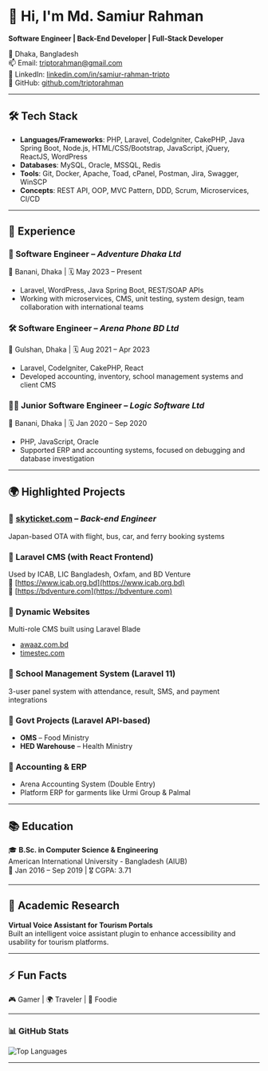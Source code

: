 # 👋 Hi, I'm Md. Samiur Rahman

**Software Engineer | Back-End Developer | Full-Stack Developer**

📍 Dhaka, Bangladesh  
📫 Email: [triptorahman@gmail.com](mailto:triptorahman@gmail.com)   
💼 LinkedIn: [linkedin.com/in/samiur-rahman-tripto](https://www.linkedin.com/in/samiur-rahman-tripto/)  
🐙 GitHub: [github.com/triptorahman](https://github.com/triptorahman)

---

## 🛠️ Tech Stack

- **Languages/Frameworks**: PHP, Laravel, CodeIgniter, CakePHP, Java Spring Boot, Node.js, HTML/CSS/Bootstrap, JavaScript, jQuery, ReactJS, WordPress
- **Databases**: MySQL, Oracle, MSSQL, Redis
- **Tools**: Git, Docker, Apache, Toad, cPanel, Postman, Jira, Swagger, WinSCP
- **Concepts**: REST API, OOP, MVC Pattern, DDD, Scrum, Microservices, CI/CD

---

## 💼 Experience

### 🚀 Software Engineer – *Adventure Dhaka Ltd*  
📍 Banani, Dhaka | 🗓️ May 2023 – Present  
- Laravel, WordPress, Java Spring Boot, REST/SOAP APIs  
- Working with microservices, CMS, unit testing, system design, team collaboration with international teams  

### 🛠 Software Engineer – *Arena Phone BD Ltd*  
📍 Gulshan, Dhaka | 🗓️ Aug 2021 – Apr 2023  
- Laravel, CodeIgniter, CakePHP, React  
- Developed accounting, inventory, school management systems and client CMS  

### 👨‍💻 Junior Software Engineer – *Logic Software Ltd*  
📍 Banani, Dhaka | 🗓️ Jan 2020 – Sep 2020  
- PHP, JavaScript, Oracle  
- Supported ERP and accounting systems, focused on debugging and database investigation  

---

## 🌍 Highlighted Projects

### 🔹 [skyticket.com](https://skyticket.com/) – *Back-end Engineer*  
Japan-based OTA with flight, bus, car, and ferry booking systems  

### 🔹 Laravel CMS (with React Frontend)  
Used by ICAB, LIC Bangladesh, Oxfam, and BD Venture  
🔗 [https://www.icab.org.bd](https://www.icab.org.bd)  
🔗 [https://bdventure.com](https://bdventure.com)

### 🔹 Dynamic Websites  
Multi-role CMS built using Laravel Blade  
- [awaaz.com.bd](https://awaaz.com.bd)  
- [timestec.com](https://timestec.com)

### 🔹 School Management System (Laravel 11)  
3-user panel system with attendance, result, SMS, and payment integrations  

### 🔹 Govt Projects (Laravel API-based)  
- **OMS** – Food Ministry  
- **HED Warehouse** – Health Ministry  

### 🔹 Accounting & ERP  
- Arena Accounting System (Double Entry)  
- Platform ERP for garments like Urmi Group & Palmal  

---

## 📚 Education

🎓 **B.Sc. in Computer Science & Engineering**  
American International University - Bangladesh (AIUB)  
📅 Jan 2016 – Sep 2019 | 🎖️ CGPA: 3.71

---

## 🔬 Academic Research

**Virtual Voice Assistant for Tourism Portals**  
Built an intelligent voice assistant plugin to enhance accessibility and usability for tourism platforms.  

---

## ⚡ Fun Facts

🎮 Gamer | 🌍 Traveler | 🍱 Foodie

---

### 📊 GitHub Stats

![Top Languages](https://github-readme-stats.vercel.app/api/top-langs/?username=triptorahman&layout=compact&theme=radical)

---

